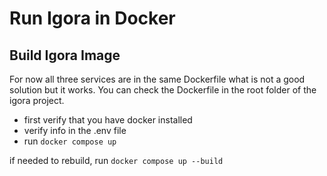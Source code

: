 
# Run Igora in Docker

## Build Igora Image

For now all three services are in the same Dockerfile what is not a good solution but it works. You can check the Dockerfile in the root folder of the igora project.

- first verify that you have docker installed
- verify info in the .env file 
- run ```docker compose up```

if needed to rebuild, run ```docker compose up --build```



<!-- - build the image with the following command
 ```
 docker build -t igora .
 ```
- then run the image with the following command

 ```

docker run --rm -d --name igora -v ./models:/usr/src/app/models -p 1234:1234/tcp -p 1234:1234/udp -p 5173:5173 --net="host" igora
```

- to stop the container use ```docker stop igora``` -->